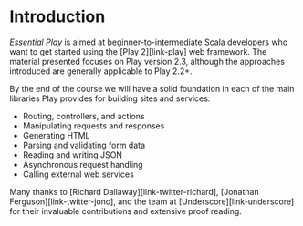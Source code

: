# Introduction

*Essential Play* is aimed at beginner-to-intermediate Scala developers who want to get started using the [Play 2][link-play] web framework. The material presented focuses on Play version 2.3, although the approaches introduced are generally applicable to Play 2.2+.

By the end of the course we will have a solid foundation in each of the main libraries Play provides for building sites and services:

 - Routing, controllers, and actions
 - Manipulating requests and responses
 - Generating HTML
 - Parsing and validating form data
 - Reading and writing JSON
 - Asynchronous request handling
 - Calling external web services

<!--
As coursework we will build a simple chat application from the ground up. We will start with a very basic web site and end up building a complete service-oriented architecture with each concern separated out to a separate microservice.
-->

Many thanks to [Richard Dallaway][link-twitter-richard], [Jonathan Ferguson][link-twitter-jono], and the team at [Underscore][link-underscore] for their invaluable contributions and extensive proof reading.
